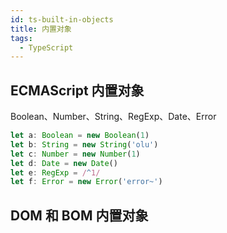 ```yaml
---
id: ts-built-in-objects
title: 内置对象
tags:
  - TypeScript
---
```


## ECMAScript 内置对象

Boolean、Number、String、RegExp、Date、Error

```ts
let a: Boolean = new Boolean(1)
let b: String = new String('olu')
let c: Number = new Number(1)
let d: Date = new Date()
let e: RegExp = /^1/
let f: Error = new Error('error~')
```

## DOM 和 BOM 内置对象
